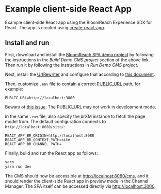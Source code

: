 # Example client-side React App

Example client-side React app using the BloomReach Experience SDK for React. The app is created using [create-react-app](https://github.com/facebook/create-react-app).

## Install and run

First, download and install the [BloomReach SPA demo project](https://github.com/onehippo/hippo-demo-spa-integration)
by following the instructions in the *Build Demo CMS project* section of the above link. Then run it by following the 
instructions in *Run Demo CMS project*.

Next, install the [UrlRewriter](https://documentation.bloomreach.com/library/enterprise/enterprise-features/url-rewriter/installation.html)
and configure that according to [this document](https://documentation.bloomreach.com/library/concepts/spa-plus/url-rewriter-rules.html).

Then, customize `.env` file to contain a correct [PUBLIC_URL](https://create-react-app.dev/docs/using-the-public-folder) path, for example:
```
PUBLIC_URL=http://localhost:3000
```

Beware of [this issue](https://github.com/facebook/create-react-app/pull/7259). The PUBLIC_URL may not work in development mode.

In the same `.env` file, also specify the brXM instance to fetch the page model from. The default configuration 
connects to `http://localhost:8080/site/`:

```
REACT_APP_BR_ORIGIN=http://localhost:8080
REACT_APP_BR_CONTEXT_PATH=site
REACT_APP_BR_CHANNEL_PATH=
```

Finally, build and run the React app as follows:

```bash
yarn
yarn run dev
```

The CMS should now be accessible at <http://localhost:8080/cms>, and it should render the client-side React app in preview
mode in the Channel Manager. The SPA itself can be accessed directly via <http://localhost:3000>.
